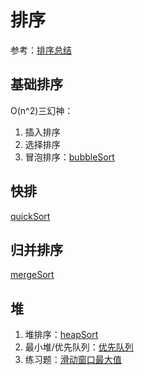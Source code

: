 # 排序

参考：[排序总结](https://leetcode.cn/problems/sort-an-array/solutions/179489/fu-xi-ji-chu-pai-xu-suan-fa-java-by-liweiwei1419/)

## 基础排序

O(n^2)三幻神：  
1. 插入排序
2. 选择排序
3. 冒泡排序：[bubbleSort](./bubbleSort.py)

## 快排

[quickSort](./quickSort.py)


## 归并排序

[mergeSort](./mergeSort.py)

## 堆

1. 堆排序：[heapSort](./heap/heapSort.py) 
2. 最小堆/优先队列：[优先队列](./heap/heapq.ipynb)
3. 练习题：[滑动窗口最大值](./heap/slidingWindowMax.py)